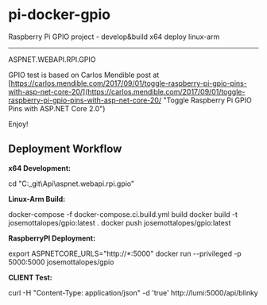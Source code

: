 # pi-docker-gpio
Raspberry Pi GPIO project - develop&amp;build x64 deploy linux-arm

----------------------
ASPNET.WEBAPI.RPI.GPIO

GPIO test is based on Carlos Mendible post at [https://carlos.mendible.com/2017/09/01/toggle-raspberry-pi-gpio-pins-with-asp-net-core-20/](https://carlos.mendible.com/2017/09/01/toggle-raspberry-pi-gpio-pins-with-asp-net-core-20/ "Toggle Raspberry Pi GPIO Pins with ASP.NET Core 2.0")

Enjoy!

Deployment Workflow
----------------------
**x64 Development:**

cd "C:\_git\Api\aspnet.webapi.rpi.gpio"

**Linux-Arm Build:**

docker-compose -f docker-compose.ci.build.yml build
docker build -t josemottalopes/gpio:latest .
docker push josemottalopes/gpio:latest

**RaspberryPI Deployment:**

export ASPNETCORE_URLS="http://*:5000"
docker run --privileged -p 5000:5000 josemottalopes/gpio

**CLIENT Test:**

curl -H "Content-Type: application/json" -d 'true' http://lumi:5000/api/blinky
